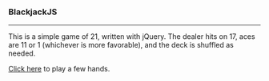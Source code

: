 <h3>BlackjackJS</h3>
<hr>

<p>This is a simple game of 21, written with jQuery. The dealer hits on 17, aces are 11 or 1 (whichever is more favorable), and the deck is shuffled as needed.</p>

<p><a href="https://www.robinsf.com/projects/BlackjackJS/index.html" target="_blank">Click here</a> to play a few hands.</p>